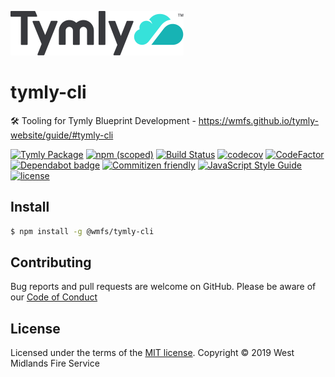 ![Tymly Logo](https://github.com/wmfs/tymly-cli/blob/master/assets/tymly_wordmark_and_logo_medium.svg)

# tymly-cli
🛠 Tooling for Tymly Blueprint Development - https://wmfs.github.io/tymly-website/guide/#tymly-cli

[![Tymly Package](https://img.shields.io/badge/tymly-package-blue.svg)](https://tymly.io/)
[![npm (scoped)](https://img.shields.io/npm/v/@wmfs/tymly-cli.svg)](https://www.npmjs.com/package/@wmfs/tymly-cli)
[![Build Status](https://travis-ci.org/wmfs/tymly-cli.svg?branch=master)](https://travis-ci.org/wmfs/tymly-cli)
[![codecov](https://codecov.io/gh/wmfs/tymly-cli/branch/master/graph/badge.svg)](https://codecov.io/gh/wmfs/tymly-cli)
[![CodeFactor](https://www.codefactor.io/repository/github/wmfs/tymly-cli/badge)](https://www.codefactor.io/repository/github/wmfs/tymly-cli)
[![Dependabot badge](https://img.shields.io/badge/Dependabot-active-brightgreen.svg)](https://dependabot.com/)
[![Commitizen friendly](https://img.shields.io/badge/commitizen-friendly-brightgreen.svg)](http://commitizen.github.io/cz-cli/)
[![JavaScript Style Guide](https://img.shields.io/badge/code_style-standard-brightgreen.svg)](https://standardjs.com)
[![license](https://img.shields.io/github/license/mashape/apistatus.svg)](https://github.com/wmfs/tymly-cli/blob/master/LICENSE)

## <a name='install'></a>Install

``` bash
$ npm install -g @wmfs/tymly-cli
```

## Contributing

Bug reports and pull requests are welcome on GitHub. Please be aware of our [Code of Conduct](https://github.com/wmfs/tymly-cli/blob/master/CODE_OF_CONDUCT.md)

## <a name="license"></a>License
Licensed under the terms of the [MIT license](https://github.com/wmfs/tymly-cli/blob/master/LICENSE). Copyright &copy; 2019 West Midlands Fire Service

